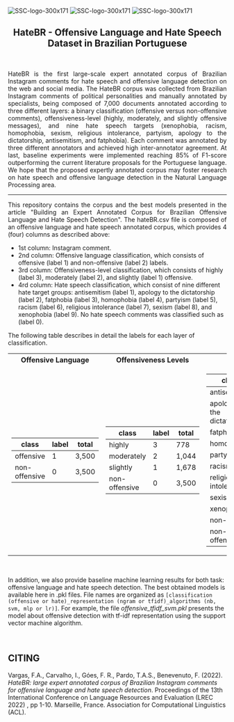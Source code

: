 ![SSC-logo-300x171](https://github.com/franciellevargas/HateBR/blob/5611312b1573cb1e5689fae64ab4ede88502ed78/.github/Logo-DCCUFMG.jpg)
![SSC-logo-300x171](https://github.com/franciellevargas/HateBR/blob/7e5fe34063f89296b17f8c255b89360dfef75761/.github/icmc.png)
![SSC-logo-300x171](https://github.com/franciellevargas/HateBR/blob/1c2ecbc54df5719102d068370b3eca9dacea8334/.github/locus_media.png)


<h2 align="center"> HateBR - Offensive Language and Hate Speech Dataset in Brazilian Portuguese </h2>  

</br>
<p align="justify"> HateBR is the first large-scale expert annotated corpus of Brazilian Instagram comments for hate speech and offensive language detection on the web and social media. The HateBR corpus was collected from Brazilian Instagram comments of political personalities and manually annotated by specialists, being composed of 7,000 documents annotated according to three different layers: a binary classification (offensive versus non-offensive comments), offensiveness-level (highly, moderately, and slightly offensive messages), and nine hate speech targets (xenophobia, racism, homophobia, sexism, religious intolerance, partyism, apology to the dictatorship, antisemitism, and fatphobia). Each comment was annotated by three different annotators and achieved high inter-annotator agreement. At last, baseline experiments were implemented reaching 85% of F1-score outperforming the current literature proposals for the Portuguese language. We hope that the proposed expertly annotated corpus may foster research on hate speech and offensive language detection in the Natural Language Processing area. </p>

---

<p align="justify"> This repository contains the corpus and the best models presented in the article "Building an Expert Annotated Corpus for Brazilian Offensive Language and Hate Speech Detection". The hateBR.csv file is composed of an offensive language and hate speech annotated corpus, which provides 4 (four) columns as described above: </p>

* 1st column: Instagram comment.   
* 2nd column: Offensive language classification, which consists of offensive (label 1) and non-offensive (label 2) labels.
* 3rd column: Offensiveness-level classification, which consists of  highly (label 3), moderately (label 2), and slightly (label 1) offensive. 
* 4rd column: Hate speech classification, which consist of nine different hate target groups: antisemitism (label 1), apology to the dictatorship (label 2), fatphobia (label 3), homophobia (label 4), partyism (label 5), racism (label 6), religious intolerance (label 7), sexism (label 8), and xenophobia (label 9). No hate speech comments was classified such as (label 0).

The following table describes in detail the labels for each layer of classification.
<div align="center">
<table> 
<tr><th>Offensive Language</th><th>Offensiveness Levels</th><th>Hate Speech</th></tr>
<tr><td>

|class|label|total|
|--|--|--|  
|offensive|1|3,500| 
|non-offensive|0|3,500| 

</td><td>

|class|label|total|
|--|--|--|
|highly|3|778|
|moderately|2|1,044|
|slightly|1|1,678|
|non-offensive|0|3,500|
  
</td><td>

|class|label|total|  
|--|--|--|  
|antisemitism|1|2|
|apology for the dictatorship|2|32|
|fatphobia|3|27|
|homophobia|4|17|
|partyism|5|496|
|racism|6|8|
|religious intolerance|7|47|
|sexism|8|97|
|xenophobia|9|1|
|non-hate |-1|2,773|
|non-offensive|0|3,500|

</td></tr></table>
</div>

</br>

In addition, we also provide baseline machine learning results for both task: offensive language and hate speech detection. The best obtained models is available here in .pkl files. File names are organized as `[classification (offensive or hate)_representation (ngram or tfidf)_algorithms (nb, svm, mlp or lr)]`. For example, the file *offensive_tfidf_svm.pkl* presents the model about offensive detection with tf-idf representation using the support vector machine algorithm.

</br>


<h2 align="left"> CITING </h2>

<p align="justify">

Vargas, F.A., Carvalho, I., Góes, F. R., Pardo, T.A.S., Benevenuto, F. (2022). *HateBR: large expert annotated corpus of Brazilian Instagram comments for offensive language and hate speech detection*. Proceedings of the 13th International Conference on Language Resources and Evaluation (LREC 2022) , pp 1-10. Marseille, France. Association for Computational Linguistics (ACL). </p>





